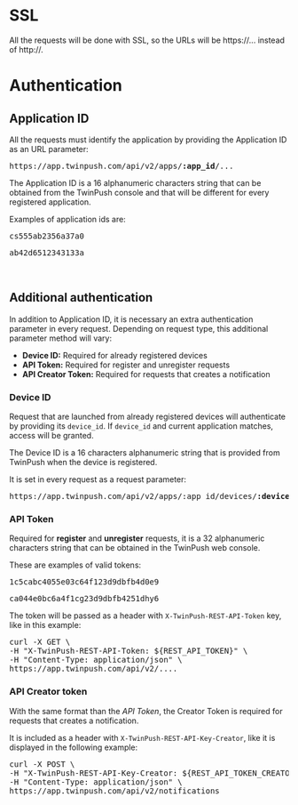 # SSL

All the requests will be done with SSL, so the URLs will be https://... instead of http://.

# Authentication

## Application ID

All the requests must identify the application by providing the Application ID as an URL parameter:
<pre class="prettyprint">https://app.twinpush.com/api/v2/apps/<strong>:app_id</strong>/...</pre>

The Application ID is a 16 alphanumeric characters string that can be obtained from the TwinPush console and that will be different for every registered application.

Examples of application ids are:

<pre class="prettyprint">cs555ab2356a37a0</pre>
<pre class="prettyprint">ab42d6512343133a</pre>

<br/>

## Additional authentication

In addition to Application ID, it is necessary an extra authentication parameter in every request. Depending on request type, this additional parameter method will vary:

- **Device ID:** Required for already registered devices
- **API Token:** Required for register and unregister requests
- **API Creator Token:** Required for requests that creates a notification


### Device ID

Request that are launched from already registered devices will authenticate by providing its `device_id`. If `device_id` and current application matches, access will be granted.

The Device ID is a 16 characters alphanumeric string that is provided from TwinPush when the device is registered.

It is set in every request as a request parameter:

<pre class="prettyprint">https://app.twinpush.com/api/v2/apps/:app_id/devices/<strong>:device_id</strong>...</pre>


### API Token

Required for **register** and **unregister** requests, it is a 32 alphanumeric characters string that can be obtained in the TwinPush web console.

These are examples of valid tokens:

<pre class="prettyprint">1c5cabc4055e03c64f123d9dbfb4d0e9</pre>
<pre class="prettyprint">ca044e0bc6a4f1cg23d9dbfb4251dhy6</pre>

The token will be passed as a header with `X-TwinPush-REST-API-Token` key, like in this example:

<pre class="prettyprint lang-bash">
curl -X GET \
-H "X-TwinPush-REST-API-Token: ${REST_API_TOKEN}" \
-H "Content-Type: application/json" \
https://app.twinpush.com/api/v2/....
</pre>


### API Creator token

With the same format than the *API Token*, the Creator Token is required for requests that creates a notification.

It is included as a header with `X-TwinPush-REST-API-Key-Creator`, like it is displayed in the following example:

<pre class="prettyprint lang-bash">
curl -X POST \
-H "X-TwinPush-REST-API-Key-Creator: ${REST_API_TOKEN_CREATOR}" \
-H "Content-Type: application/json" \
https://app.twinpush.com/api/v2/notifications
</pre>

<br/>